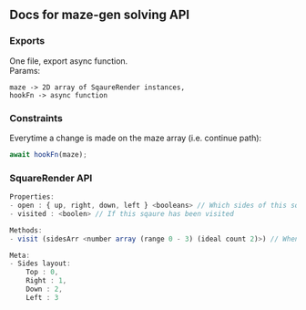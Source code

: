 ## Docs for maze-gen solving API

### Exports

One file, export async function.  
Params:
```
maze -> 2D array of SqaureRender instances,
hookFn -> async function
```

### Constraints

Everytime a change is made on the maze array (i.e. continue path):
```js
await hookFn(maze);
```

### SquareRender API

```js
Properties:
- open : { up, right, down, left } <booleans> // Which sides of this square have walls, 4 booleans
- visited : <boolen> // If this sqaure has been visited

Methods:
- visit (sidesArr <number array (range 0 - 3) (ideal count 2)>) // When a player enters a Square. Normal use: visit( [entrySide, exitSide] )

Meta:
- Sides layout:
    Top : 0,
    Right : 1,
    Down : 2,
    Left : 3
```